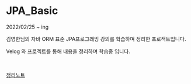 # JPA_Basic

2022/02/25 ~ ing

김영한님의 자바 ORM 표준 JPA프로그래밍 강의를 학습하며 정리한 프로잭트입니다.

Velog 와 프로젝트를 통해 내용을 정리하며 학습중 입니다.

<br/>

[정리노트](https://velog.io/@yim3370/JPA-%EA%B8%B0%EC%B4%88-%EC%9E%91%EC%84%B1%EC%A4%91)
